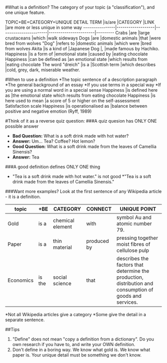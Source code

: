 #What is a definition?
The category of your topic (a "classification"), and one unique feature.

TOPIC+BE+CATEGORY+UNIQUE DETAIL
TERM			|is/are				|CATEGORY				|LINK  					|are more or less unique in some way
----------------|-------------------|-----------------------|-----------------------|---------
Crabs			|are 				|large crustaceans		|which					|walk sideways
Dogs	 		|are 				|domestic animals		|that 					|were bred from wolves
"Dog"			|refers to 			|domestic animals		|which were				|bred from wolves
Akita	  		|is a kind of 		|Japanese Dog  			|,						|made famous by Hachiko.
Happiness		|is a form of 		|emotional state		|caused by				|eating chocolate
Happiness		|can be defined as 	|an emotional state		|which results from 	|eating chocolate
The word "dreich" |is a 			|Scottish term 			|which describes		|cold, grey, dark, miserable weather.


#When to use a definition
*The topic sentence of a description paragraph
*The general background of an essay
*If you use terms in a special way
*If you are using a normal word in a special sense
Happiness		|is defined here as 	|the emotional state which results from eating chocolate
Happiness 		|is here used to mean 	|a score of 5 or higher	on the self-assessment Satisfaction scale
Happiness 		|is operationalised as 	|balance between positive and negative emotion (Ryff, 1989)


#Think of it as a reverse quiz question:
###A quiz quesion has ONLY ONE possible answer
* __Bad Question:__ What is a soft drink made with hot water?
* __Answer:__ Um... Tea? Coffee? Hot lemon? 
* __Good Question:__ What is a soft drink made from the leaves of Camellia Sinensis?
* __Answer:__ Tea

###A good definition defines ONLY ONE thing
* "Tea is a soft drink made with hot water." is not good 
*"Tea is a soft drink made from the leaves of Camellia Sinensis."

###Want more examples?
Look at the first sentence of any Wikipedia article - it is a definition.

topic 			|+BE 				|CATEGORY 				|CONNECT 				|UNIQUE POINT
----------------|-------------------|-----------------------|-----------------------|-------------------------
Gold 			|is a 				|chemical element 		|with 					|symbol Au and atomic number 79.
Paper 			|is a 				|thin material 			|produced by 			|pressing together moist fibres of cellulose pulp
Economics 		|is the 			|social science 		|that 					|describes the factors that determine the production, distribution and consumption of goods and services.

*Not all Wikipedia articles give a category
*Some give the detail in a separate sentence.





##Tips
1) "Define" does not mean "copy a definition from a dictionary". Do you own research if you have to, and write your OWN definition.
2) Don't define in a boring way. We know what gold is. We know what paper is. Your unique detail must be something we don't know.
